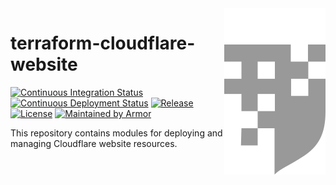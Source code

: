 <a href="https://cncsc.io">
  <img src="https://raw.githubusercontent.com/cncsc/.meta/main/img/cncsc-logo-mid.svg" alt="Cloud-Native Cybersecurity Collective Logo" align="right">
</a>

# terraform-cloudflare-website

[![Continuous Integration Status][ci_badge_image]][ci_badge_link]
[![Continuous Deployment Status][cd_badge_image]][cd_badge_link]
[![Release][release_badge_image]][release_badge_link]
[![License][license_badge_image]][license_badge_link]
[![Maintained by Armor][maintainer_badge_image]][maintainer_badge_link]

This repository contains modules for deploying and managing Cloudflare website resources.

[ci_badge_image]:https://img.shields.io/github/actions/workflow/status/cncsc/terraform-cloudflare-website/ci.yaml?branch=main&label=ci&logo=github
[ci_badge_link]:https://github.com/cncsc/terraform-cloudflare-website/actions/workflows/ci.yaml
[cd_badge_image]:https://img.shields.io/github/actions/workflow/status/cncsc/terraform-cloudflare-website/cd.yaml?branch=main&label=cd&logo=github
[cd_badge_link]:https://github.com/cncsc/terraform-cloudflare-website/actions/workflows/cd.yaml
[release_badge_image]:https://img.shields.io/github/v/release/cncsc/terraform-cloudflare-website?logo=terraform
[release_badge_link]:https://registry.terraform.io/modules/cncsc/group/azuread/latest
[license_badge_image]:https://img.shields.io/github/license/cncsc/terraform-cloudflare-website
[license_badge_link]:./LICENSE
[maintainer_badge_image]:https://img.shields.io/badge/maintainer-Armor-f60
[maintainer_badge_link]:https://www.armor.com/?utm_source=github&utm_medium=organic_oss&utm_campaign=terraform-cloudflare-website
